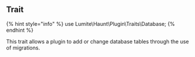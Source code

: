 ## Trait

{% hint style="info" %}
use Lumite\Haunt\Plugin\Traits\Database;
{% endhint %}

This trait allows a plugin to add or change database tables through the use of migrations.
